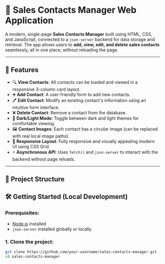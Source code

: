 # 📇 Sales Contacts Manager Web Application

A modern, single-page **Sales Contacts Manager** built using HTML, CSS, and JavaScript, connected to a `json-server` backend for data storage and retrieval. The app allows users to **add, view, edit, and delete sales contacts** seamlessly, all in one place, without reloading the page.

---

## 🚀 Features

- 🔍 **View Contacts**: All contacts can be loaded and viewed in a responsive 3-column card layout.
- ➕ **Add Contact**: A user-friendly form to add new contacts.
- 🖊️ **Edit Contact**: Modify an existing contact's information using an intuitive form interface.
- ❌ **Delete Contact**: Remove a contact from the database.
- 🎨 **Dark/Light Mode**: Toggle between dark and light themes for comfortable viewing.
- 🖼️ **Contact Images**: Each contact has a circular image (can be replaced with real local image paths).
- 📱 **Responsive Layout**: Fully responsive and visually appealing modern UI using CSS Grid.
- ⚡ **Asynchronous API**: Uses `fetch()` and `json-server` to interact with the backend without page reloads.

---

## 📁 Project Structure

## 🛠️ Getting Started (Local Development)

### Prerequisites:
- [Node.js](https://nodejs.org/) installed
- `json-server` installed globally or locally

### 1. Clone the project:
```bash
git clone https://github.com/your-username/sales-contacts-manager.git
cd sales-contacts-manager